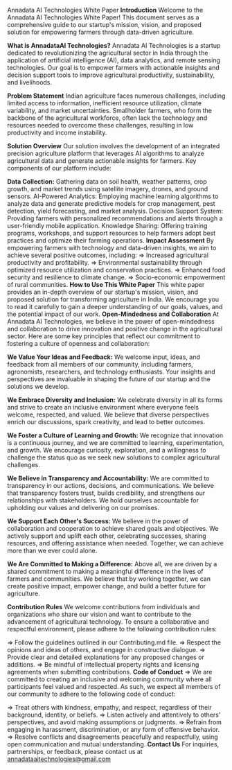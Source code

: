 Annadata AI Technologies White Paper
**Introduction**
Welcome to the Annadata AI Technologies White Paper! This document serves as a comprehensive guide to our startup's mission, vision, and proposed solution for empowering farmers through data-driven agriculture.

**What is AnnadataAI Technologies?**
Annadata AI Technologies is a startup dedicated to revolutionizing the agricultural sector in India through the application of artificial intelligence (AI), data analytics, and remote sensing technologies. Our goal is to empower farmers with actionable insights and decision support tools to improve agricultural productivity, sustainability, and livelihoods.

**Problem Statement**
Indian agriculture faces numerous challenges, including limited access to information, inefficient resource utilization, climate variability, and market uncertainties. Smallholder farmers, who form the backbone of the agricultural workforce, often lack the technology and resources needed to overcome these challenges, resulting in low productivity and income instability.

**Solution Overview**
Our solution involves the development of an integrated precision agriculture platform that leverages AI algorithms to analyze agricultural data and generate actionable insights for farmers. Key components of our platform include:

**Data Collection:**
Gathering data on soil health, weather patterns, crop growth, and market trends using satellite imagery, drones, and ground sensors.
AI-Powered Analytics: Employing machine learning algorithms to analyze data and generate predictive models for crop management, pest detection, yield forecasting, and market analysis.
Decision Support System: Providing farmers with personalized recommendations and alerts through a user-friendly mobile application.
Knowledge Sharing: Offering training programs, workshops, and support resources to help farmers adopt best practices and optimize their farming operations.
**Impact Assessment**
By empowering farmers with technology and data-driven insights, we aim to achieve several positive outcomes, including:
=> Increased agricultural productivity and profitability.
=> Environmental sustainability through optimized resource utilization and conservation practices.
=> Enhanced food security and resilience to climate change.
=> Socio-economic empowerment of rural communities.
**How to Use This White Paper**
This white paper provides an in-depth overview of our startup's mission, vision, and proposed solution for transforming agriculture in India. We encourage you to read it carefully to gain a deeper understanding of our goals, values, and the potential impact of our work.
**Open-Mindedness and Collaboration**
At Annadata AI Technologies, we believe in the power of open-mindedness and collaboration to drive innovation and positive change in the agricultural sector. Here are some key principles that reflect our commitment to fostering a culture of openness and collaboration:

**We Value Your Ideas and Feedback:** We welcome input, ideas, and feedback from all members of our community, including farmers, agronomists, researchers, and technology enthusiasts. 
Your insights and perspectives are invaluable in shaping the future of our startup and the solutions we develop.

**We Embrace Diversity and Inclusion:** We celebrate diversity in all its forms and strive to create an inclusive environment where everyone feels welcome, respected, and valued. 
We believe that diverse perspectives enrich our discussions, spark creativity, and lead to better outcomes.

**We Foster a Culture of Learning and Growth:** We recognize that innovation is a continuous journey, and we are committed to learning, experimentation, and growth. 
We encourage curiosity, exploration, and a willingness to challenge the status quo as we seek new solutions to complex agricultural challenges.

**We Believe in Transparency and Accountability:** We are committed to transparency in our actions, decisions, and communications. 
We believe that transparency fosters trust, builds credibility, and strengthens our relationships with stakeholders. We hold ourselves accountable for upholding our values and delivering on our promises.

**We Support Each Other's Success:** We believe in the power of collaboration and cooperation to achieve shared goals and objectives. 
We actively support and uplift each other, celebrating successes, sharing resources, and offering assistance when needed. Together, we can achieve more than we ever could alone.

**We Are Committed to Making a Difference:** Above all, we are driven by a shared commitment to making a meaningful difference in the lives of farmers and communities. 
We believe that by working together, we can create positive impact, empower change, and build a better future for agriculture.



**Contribution Rules**
We welcome contributions from individuals and organizations who share our vision and want to contribute to the advancement of agricultural technology. 
To ensure a collaborative and respectful environment, please adhere to the following contribution rules:

=> Follow the guidelines outlined in our Contributing.md file.
=> Respect the opinions and ideas of others, and engage in constructive dialogue.
=> Provide clear and detailed explanations for any proposed changes or additions.
=> Be mindful of intellectual property rights and licensing agreements when submitting contributions.
**Code of Conduct**
=> We are committed to creating an inclusive and welcoming community where all participants feel valued and respected. 
As such, we expect all members of our community to adhere to the following code of conduct:

=> Treat others with kindness, empathy, and respect, regardless of their background, identity, or beliefs.
=> Listen actively and attentively to others' perspectives, and avoid making assumptions or judgments.
=> Refrain from engaging in harassment, discrimination, or any form of offensive behavior.
=> Resolve conflicts and disagreements peacefully and respectfully, using open communication and mutual understanding.
**Contact Us**
For inquiries, partnerships, or feedback, please contact us at annadataaitechnologies@gmail.com
